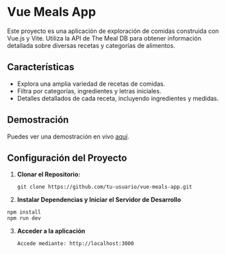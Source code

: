 # Vue Meals App

Este proyecto es una aplicación de exploración de comidas construida con Vue.js y Vite. Utiliza la API de The Meal DB para obtener información detallada sobre diversas recetas y categorías de alimentos.

## Características

- Explora una amplia variedad de recetas de comidas.
- Filtra por categorías, ingredientes y letras iniciales.
- Detalles detallados de cada receta, incluyendo ingredientes y medidas.

## Demostración

Puedes ver una demostración en vivo [aquí](url_del_demo).

## Configuración del Proyecto

1. **Clonar el Repositorio:**
   ```
   git clone https://github.com/tu-usuario/vue-meals-app.git
   ```
2. **Instalar Dependencias y Iniciar el Servidor de Desarrollo**
  ```
  npm install
  npm run dev
  ```
3. **Acceder a la aplicación**
   ```
   Accede mediante: http://localhost:3000
   ```
